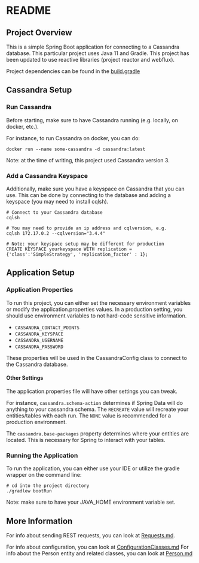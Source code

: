 # README

## Project Overview

This is a simple Spring Boot application for connecting to a Cassandra database. 
This particular project uses Java 11 and Gradle.
This project has been updated to use reactive libraries (project reactor and webflux).

Project dependencies can be found in the [build.gradle](./build.gradle)

## Cassandra Setup

### Run Cassandra

Before starting, make sure to have Cassandra running (e.g. locally, on docker, etc.).

For instance, to run Cassandra on docker, you can do:
```
docker run --name some-cassandra -d cassandra:latest
```
Note: at the time of writing, this project used Cassandra version 3.

### Add a Cassandra Keyspace

Additionally, make sure you have a keyspace on Cassandra that you can use.
This can be done by connecting to the database and adding a keyspace (you may need to install cqlsh).
```
# Connect to your Cassandra database
cqlsh

# You may need to provide an ip address and cqlversion, e.g.
cqlsh 172.17.0.2 --cqlversion="3.4.4"

# Note: your keyspace setup may be different for production
CREATE KEYSPACE yourkeyspace WITH replication = {'class':'SimpleStrategy', 'replication_factor' : 1};
```

## Application Setup

### Application Properties

To run this project, you can either set the necessary environment variables or modify the application.properties values.
In a production setting, you should use environment variables to not hard-code sensitive information.

- `CASSANDRA_CONTACT_POINTS`
- `CASSANDRA_KEYSPACE`
- `CASSANDRA_USERNAME`
- `CASSANDRA_PASSWORD`

These properties will be used in the CassandraConfig class to connect to the Cassandra database.

#### Other Settings

The application.properties file will have other settings you can tweak.

For instance, `cassandra.schema-action` determines if Spring Data will do anything to your cassandra schema.
The `RECREATE` value will recreate your entities/tables with each run.
The `NONE` value is recommended for a production environment.

The `cassandra.base-packages` property determines where your entities are located.
This is necessary for Spring to interact with your tables.

### Running the Application

To run the application, you can either use your IDE or utilize the gradle wrapper on the command line:

```
# cd into the project directory
./gradlew bootRun
```

Note: make sure to have your JAVA_HOME environment variable set.

## More Information

For info about sending REST requests, you can look at [Requests.md](./documentation/Requests.md).

For info about configuration, you can look at [ConfigurationClasses.md](./documentation/ConfigurationClasses.md)
For info about the Person entity and related classes, you can look at [Person.md](./documentation/PersonClasses.md)
